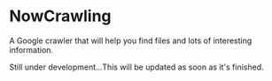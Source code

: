 # NowCrawling
A Google crawler that will help you find files and lots of interesting information.

Still under development...This will be updated as soon as it's finished.
